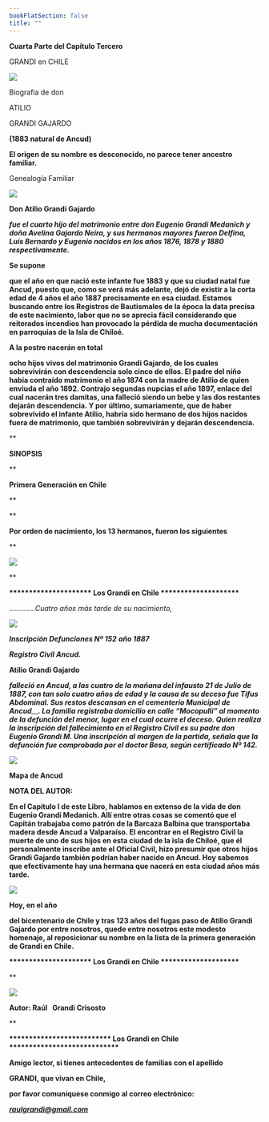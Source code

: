 ```yaml
---
bookFlatSection: false
title: ""
---
```


**Cuarta Parte del Capítulo Tercero**

GRANDI en CHILE

[**![](https://sites.google.com/site/atiliograndigajardo/_/rsrc/1288661051428/home/Portada%20Cap%C3%ADtulo%20III.jpg)**](https://sites.google.com/site/atiliograndigajardo/home/Portada%20Cap%C3%ADtulo%20III.jpg?attredirects=0)

Biografía de don

ATILIO

GRANDI GAJARDO

**(1883 natural de Ancud)** 

**El origen de su nombre es desconocido, no parece tener ancestro familiar.**

Genealogía Familiar 

[![](https://sites.google.com/site/atiliograndigajardo/_/rsrc/1297541059469/home/04ATILIOGRANDIGAJARDO.jpg?height=329&width=695)](https://sites.google.com/site/atiliograndigajardo/home/04ATILIOGRANDIGAJARDO.jpg?attredirects=0)

**Don Atilio Grandi Gajardo**

**_fue el cuarto hijo del matrimonio entre don Eugenio Grandi Medanich y doña Avelina Gajardo Neira, y sus hermanos mayores fueron Delfina, Luís Bernardo y Eugenio nacidos en los años 1876, 1878 y 1880 respectivamente._**

**Se supone**

**que el año en que nació este infante fue 1883 y que su ciudad natal fue Ancud, puesto que, como se verá más adelante, dejó de existir a la corta edad de 4 años el año 1887 precisamente en esa ciudad. Estamos buscando entre los Registros de Bautismales de la época la data precisa de este nacimiento, labor que no se aprecia fácil considerando que reiterados incendios han provocado la pérdida de mucha documentación en parroquias de la Isla de Chiloé.**

**A la postre nacerán en total**

**ocho hijos vivos del matrimonio Grandi Gajardo, de los cuales sobrevivirán con descendencia solo cinco de ellos. El padre del niño había contraído matrimonio el año 1874 con la madre de Atilio de quien enviuda el año 1892. Contrajo segundas nupcias el año 1897, enlace del cual nacerán tres damitas, una falleció siendo un bebe y las dos restantes dejarán descendencia. Y por último, sumariamente, que de haber sobrevivido el infante Atilio, habría sido hermano de dos hijos nacidos fuera de matrimonio, que también sobrevivirán y dejarán descendencia.** 

**

****SINOPSIS****

**

****Primera Generación en Chile****

**



**

****Por orden de nacimiento, los 13 hermanos, fueron los siguientes****

**

[![](https://sites.google.com/site/atiliograndigajardo/_/rsrc/1301796338110/home/HERMANOS.JPG?height=318&width=677)](https://sites.google.com/site/atiliograndigajardo/home/HERMANOS.JPG?attredirects=0)

**

**\*\*\*\*\*\*\*\*\*\*\*\*\*\*\*\*\*\*\*\*\* Los Grandi en Chile \*\*\*\*\*\*\*\*\*\*\*\*\*\*\*\*\*\*\*\***

_.............Cuatro años más tarde de su nacimiento,_

[![](https://sites.google.com/site/atiliograndigajardo/_/rsrc/1270317020525/home/Defunci%C3%B3n%20Atilio%20Grandi%20G.JPG?height=307&width=711)](https://sites.google.com/site/atiliograndigajardo/home/Defunci%C3%B3n%20Atilio%20Grandi%20G.JPG?attredirects=0)

**_Inscripción Defunciones Nº 152_** **_año 1887_**

**_Registro Civil Ancud._**

**Atilio Grandi Gajardo** 

_**falleció en Ancud, a las cuatro de la mañana del infausto 21 de Julio de 1887, con tan solo cuatro años de edad y la causa de su deceso fue Tifus Abdominal. Sus restos descansan en el cementerio Municipal de Ancud**__**. La familia registraba domicilio en calle “Mocopulli” al momento de la defunción del menor, lugar en el cual ocurre el deceso. Quien realiza la inscripción del fallecimiento en el Registro Civil es su padre don Eugenio Grandi M. Una inscripción al margen de la partida, señala que la defunción fue comprobada por el doctor Besa, según certificado Nº 142.**_

[![](https://sites.google.com/site/atiliograndigajardo/_/rsrc/1270317023863/home/Plano%20de%20Ancud.jpg)](https://sites.google.com/site/atiliograndigajardo/home/Plano%20de%20Ancud.jpg?attredirects=0)

**Mapa de Ancud**

**NOTA DEL AUTOR:**

**En el Capítulo I de este Libro, hablamos en extenso de la vida de don Eugenio Grandi Medanich. Allí entre otras cosas se comentó que el Capitán trabajaba como patrón de la Barcaza Balbina que transportaba madera desde Ancud a Valparaíso. El encontrar en el Registro Civil la muerte de uno de sus hijos en esta ciudad de la isla de Chiloé, que él personalmente inscribe ante el Oficial Civil, hizo presumir que otros hijos Grandi Gajardo también podrían haber nacido en Ancud. Hoy sabemos que efectivamente hay una hermana que nacerá en esta ciudad años más tarde.**

[![](https://sites.google.com/site/atiliograndigajardo/_/rsrc/1315108405105/home/125.jpg)](https://sites.google.com/site/atiliograndigajardo/home/125.jpg?attredirects=0)

**Hoy, en el año**

**del bicentenario de Chile y tras 123 años del fugas paso de Atilio Grandi Gajardo por entre nosotros, quede entre nosotros este modesto homenaje, al reposicionar su nombre en la lista de la primera generación de Grandi en Chile.**

******\*\*\*\*\*\*\*\*\*\*\*\*\*\*\*\*\*\*\*\*\* Los Grandi en Chile \*\*\*\*\*\*\*\*\*\*\*\*\*\*\*\*\*\*\*\*******

**

[![](https://sites.google.com/site/atiliograndigajardo/_/rsrc/1270316934199/home/002-P-AUTOR.jpg)](https://sites.google.com/site/atiliograndigajardo/home/002-P-AUTOR.jpg?attredirects=0)

********Autor: Raúl   Grandi Crisosto********

**

**\*\*\*\*\*\*\*\*\*\*\*\*\*\*\*\*\*\*\*\*\*\*\*\*\*\* Los Grandi en Chile \*\*\*\*\*\*\*\*\*\*\*\*\*\*\*\*\*\*\*\*\*\*\*\*\*\*\*\***

**Amigo lector, si tienes antecedentes de familias con el apellido** 

 **GRANDI, que vivan en Chile,** 

**por favor comuníquese conmigo al correo electrónico:** 

 _**[raulgrandi@gmail.com](mailto:raulgrandi@gmail.com)**_